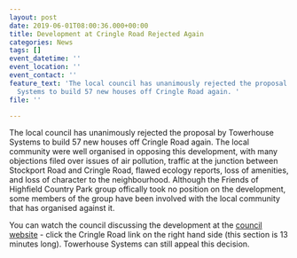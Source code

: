 ```yaml
---
layout: post
date: 2019-06-01T08:00:36.000+00:00
title: Development at Cringle Road Rejected Again
categories: News
tags: []
event_datetime: ''
event_location: ''
event_contact: ''
feature_text: 'The local council has unanimously rejected the proposal by Towerhouse
  Systems to build 57 new houses off Cringle Road again. '
file: ''

---
```

The local council has unanimously rejected the proposal by Towerhouse Systems to build 57 new houses off Cringle Road again. The local community were well organised in opposing this development, with many objections filed over issues of air pollution, traffic at the junction between Stockport Road and Cringle Road, flawed ecology reports, loss of amenities, and loss of character to the neighbourhood. Although  the Friends of Highfield Country Park group offically took no position on the development, some members of the group have been involved with the local community that has organised against it.

You can watch the council discussing the development at the [council website](https://manchester.public-i.tv/core/portal/webcast_interactive/423060?fbclid=IwAR02NZ1XS0mrC_3vg5o3J62qm8y16rTdADwDoJQFvtTtOpCuivkZxwKJIQ8) - click the Cringle Road link on the right hand side (this section is 13 minutes long). Towerhouse Systems can still appeal this decision.